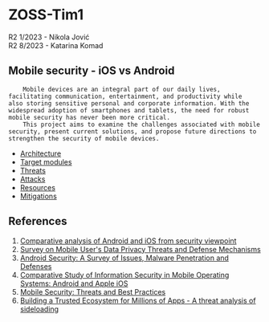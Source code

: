 # ZOSS-Tim1
R2 1/2023 - Nikola Jović  
R2 8/2023 - Katarina Komad
## Mobile security - iOS vs Android
        Mobile devices are an integral part of our daily lives, facilitating communication, entertainment, and productivity while 
    also storing sensitive personal and corporate information. With the widespread adoption of smartphones and tablets, the need for robust mobile security has never been more critical.   
        This project aims to examine the challenges associated with mobile security, present current solutions, and propose future directions to strengthen the security of mobile devices.

* [Architecture](documentation/architecture.md)
* [Target modules](documentation/target%20modules.md)
* [Threats](documentation/threats.md)
* [Attacks](documentation/attacks.md)
* [Resources](documentation/resources.md)
* [Mitigations](documentation/mitigations.md)



## References
1. [Comparative analysis of Android and iOS from security viewpoint](https://sci-hub.se/10.1016/j.cosrev.2021.100372?fbclid=IwAR3hN0s2rbXV_enFIgu_ykp1gyXQFtFdsNNZjMZ10MVzwVAG9F_wM8n9a94)
2. [Survey on Mobile User's Data Privacy Threats and Defense Mechanisms](https://sci-hub.se/10.1016/j.procs.2015.07.223?fbclid=IwAR2N8WlIuD8BqasYUSslpOtXAOBhtys4SSQGR3lhbYPiX8vT_cNMZu1EMrQ)
3. [Android Security: A Survey of Issues, Malware Penetration and Defenses](https://sci-hub.se/10.1109/comst.2014.2386139?fbclid=IwAR1Sf9gfR4oYaxydWkfAQcDKdHBXbXLkNhuIz-UoJ_R080qVDnNNkzOnTcs)
4. [Comparative Study of Information Security in Mobile Operating Systems: Android and Apple iOS](https://www.researchgate.net/publication/370667917_Comparative_Study_of_Information_Security_in_Mobile_Operating_Systems_Android_and_Apple_iOS)
5. [Mobile Security: Threats and Best Practices](https://www.hindawi.com/journals/misy/2020/8828078/)
6. [Building a Trusted Ecosystem for Millions of Apps - A threat analysis of sideloading](https://www.apple.com/privacy/docs/Building_a_Trusted_Ecosystem_for_Millions_of_Apps_A_Threat_Analysis_of_Sideloading.pdf)